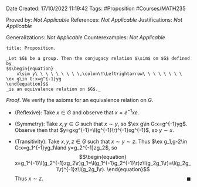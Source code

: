 <div class="topSpace"></div>

Date Created: 17/10/2022 11:19:42
Tags: #Proposition #Courses/MATH235

Proved by: _Not Applicable_
References: _Not Applicable_
Justifications: _Not Applicable_

Generalizations: _Not Applicable_
Counterexamples: _Not Applicable_

``` ad-Proposition
title: Proposition.

_Let $G$ be a group. Then the conjugacy relation $\sim$ on $G$ defined by_
$$\begin{equation}
    x\sim y\ \ \ \ \ \ \ \ \,\colon\!\Leftrightarrow\ \ \ \ \ \ \ \ \ex g\in G:x=g^{-1}yg
\end{equation}$$
_is an equivalence relation on $G$._

```

_Proof_. We verify the axioms for an equivalence relation on $G$.
* (Reflexive): Take $x\in G$ and observe that $x=e^{-1}xe$.

* (Symmetry): Take $x,y\in G$ such that $x\sim y$, so $\ex g\in G:x=g^{-1}yg$. Observe then that $y=gxg^{-1}=\l(g^{-1}\r)^{-1}xg^{-1}$, so $y\sim x$.
* (Transitivity): Take $x,y,z\in G$ such that $x\sim y\sim z$. Thus $\ex g_1,g-2\in G:x=g_1^{-1}yg_1\land y=g_2^{-1}zg_2$, so
$$\begin{equation}
    x=g_1^{-1}\l(g_2^{-1}zg_2\r)g_1=\l(g_1^{-1}g_2^{-1}\r)z\l(g_2g_1\r)=\l(g_2g_1\r)^{-1}z\l(g_2g_1\r).
\end{equation}$$
Thus $x\sim z$.<span style="float:right;">$\blacksquare$</span>
